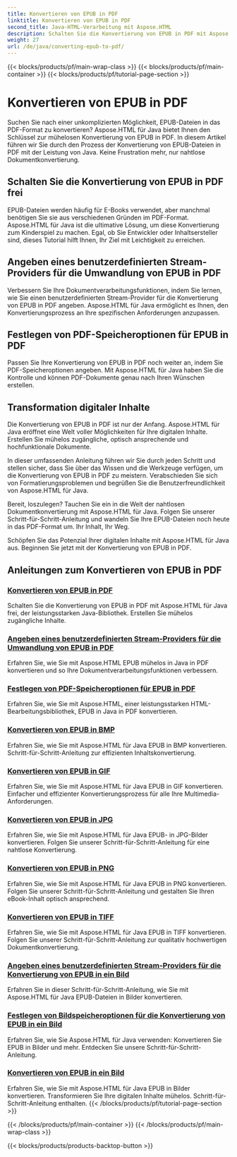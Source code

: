 ```yaml
---
title: Konvertieren von EPUB in PDF
linktitle: Konvertieren von EPUB in PDF
second_title: Java-HTML-Verarbeitung mit Aspose.HTML
description: Schalten Sie die Konvertierung von EPUB in PDF mit Aspose.HTML für Java frei, der leistungsstarken Java-Bibliothek. Erstellen Sie mühelos zugängliche Inhalte.
weight: 27
url: /de/java/converting-epub-to-pdf/
---
```


{{< blocks/products/pf/main-wrap-class >}}
{{< blocks/products/pf/main-container >}}
{{< blocks/products/pf/tutorial-page-section >}}

# Konvertieren von EPUB in PDF


Suchen Sie nach einer unkomplizierten Möglichkeit, EPUB-Dateien in das PDF-Format zu konvertieren? Aspose.HTML für Java bietet Ihnen den Schlüssel zur mühelosen Konvertierung von EPUB in PDF. In diesem Artikel führen wir Sie durch den Prozess der Konvertierung von EPUB-Dateien in PDF mit der Leistung von Java. Keine Frustration mehr, nur nahtlose Dokumentkonvertierung.

## Schalten Sie die Konvertierung von EPUB in PDF frei

EPUB-Dateien werden häufig für E-Books verwendet, aber manchmal benötigen Sie sie aus verschiedenen Gründen im PDF-Format. Aspose.HTML für Java ist die ultimative Lösung, um diese Konvertierung zum Kinderspiel zu machen. Egal, ob Sie Entwickler oder Inhaltsersteller sind, dieses Tutorial hilft Ihnen, Ihr Ziel mit Leichtigkeit zu erreichen.

## Angeben eines benutzerdefinierten Stream-Providers für die Umwandlung von EPUB in PDF

Verbessern Sie Ihre Dokumentverarbeitungsfunktionen, indem Sie lernen, wie Sie einen benutzerdefinierten Stream-Provider für die Konvertierung von EPUB in PDF angeben. Aspose.HTML für Java ermöglicht es Ihnen, den Konvertierungsprozess an Ihre spezifischen Anforderungen anzupassen.

## Festlegen von PDF-Speicheroptionen für EPUB in PDF

Passen Sie Ihre Konvertierung von EPUB in PDF noch weiter an, indem Sie PDF-Speicheroptionen angeben. Mit Aspose.HTML für Java haben Sie die Kontrolle und können PDF-Dokumente genau nach Ihren Wünschen erstellen.

## Transformation digitaler Inhalte

Die Konvertierung von EPUB in PDF ist nur der Anfang. Aspose.HTML für Java eröffnet eine Welt voller Möglichkeiten für Ihre digitalen Inhalte. Erstellen Sie mühelos zugängliche, optisch ansprechende und hochfunktionale Dokumente.

In dieser umfassenden Anleitung führen wir Sie durch jeden Schritt und stellen sicher, dass Sie über das Wissen und die Werkzeuge verfügen, um die Konvertierung von EPUB in PDF zu meistern. Verabschieden Sie sich von Formatierungsproblemen und begrüßen Sie die Benutzerfreundlichkeit von Aspose.HTML für Java.

Bereit, loszulegen? Tauchen Sie ein in die Welt der nahtlosen Dokumentkonvertierung mit Aspose.HTML für Java. Folgen Sie unserer Schritt-für-Schritt-Anleitung und wandeln Sie Ihre EPUB-Dateien noch heute in das PDF-Format um. Ihr Inhalt, Ihr Weg.

Schöpfen Sie das Potenzial Ihrer digitalen Inhalte mit Aspose.HTML für Java aus. Beginnen Sie jetzt mit der Konvertierung von EPUB in PDF.
## Anleitungen zum Konvertieren von EPUB in PDF
### [Konvertieren von EPUB in PDF](./convert-epub-to-pdf/)
Schalten Sie die Konvertierung von EPUB in PDF mit Aspose.HTML für Java frei, der leistungsstarken Java-Bibliothek. Erstellen Sie mühelos zugängliche Inhalte.
### [Angeben eines benutzerdefinierten Stream-Providers für die Umwandlung von EPUB in PDF](./convert-epub-to-pdf-specify-custom-stream-provider/)
Erfahren Sie, wie Sie mit Aspose.HTML EPUB mühelos in Java in PDF konvertieren und so Ihre Dokumentverarbeitungsfunktionen verbessern.
### [Festlegen von PDF-Speicheroptionen für EPUB in PDF](./convert-epub-to-pdf-specify-pdf-save-options/)
Erfahren Sie, wie Sie mit Aspose.HTML, einer leistungsstarken HTML-Bearbeitungsbibliothek, EPUB in Java in PDF konvertieren.
### [Konvertieren von EPUB in BMP](./convert-epub-to-bmp/)
Erfahren Sie, wie Sie mit Aspose.HTML für Java EPUB in BMP konvertieren. Schritt-für-Schritt-Anleitung zur effizienten Inhaltskonvertierung.
### [Konvertieren von EPUB in GIF](./convert-epub-to-gif/)
Erfahren Sie, wie Sie mit Aspose.HTML für Java EPUB in GIF konvertieren. Einfacher und effizienter Konvertierungsprozess für alle Ihre Multimedia-Anforderungen.
### [Konvertieren von EPUB in JPG](./convert-epub-to-jpg/)
Erfahren Sie, wie Sie mit Aspose.HTML für Java EPUB- in JPG-Bilder konvertieren. Folgen Sie unserer Schritt-für-Schritt-Anleitung für eine nahtlose Konvertierung.
### [Konvertieren von EPUB in PNG](./convert-epub-to-png/)
Erfahren Sie, wie Sie mit Aspose.HTML für Java EPUB in PNG konvertieren. Folgen Sie unserer Schritt-für-Schritt-Anleitung und gestalten Sie Ihren eBook-Inhalt optisch ansprechend.
### [Konvertieren von EPUB in TIFF](./convert-epub-to-tiff/)
Erfahren Sie, wie Sie mit Aspose.HTML für Java EPUB in TIFF konvertieren. Folgen Sie unserer Schritt-für-Schritt-Anleitung zur qualitativ hochwertigen Dokumentkonvertierung.
### [Angeben eines benutzerdefinierten Stream-Providers für die Konvertierung von EPUB in ein Bild](./convert-epub-to-image-specify-custom-stream-provider/)
Erfahren Sie in dieser Schritt-für-Schritt-Anleitung, wie Sie mit Aspose.HTML für Java EPUB-Dateien in Bilder konvertieren.
### [Festlegen von Bildspeicheroptionen für die Konvertierung von EPUB in ein Bild](./convert-epub-to-image-specify-image-save-options/)
Erfahren Sie, wie Sie Aspose.HTML für Java verwenden: Konvertieren Sie EPUB in Bilder und mehr. Entdecken Sie unsere Schritt-für-Schritt-Anleitung.
### [Konvertieren von EPUB in ein Bild](./convert-epub-to-image/)
Erfahren Sie, wie Sie mit Aspose.HTML für Java EPUB in Bilder konvertieren. Transformieren Sie Ihre digitalen Inhalte mühelos. Schritt-für-Schritt-Anleitung enthalten.
{{< /blocks/products/pf/tutorial-page-section >}}

{{< /blocks/products/pf/main-container >}}
{{< /blocks/products/pf/main-wrap-class >}}

{{< blocks/products/products-backtop-button >}}
